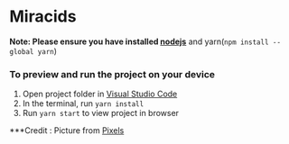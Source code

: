 
# Miracids

**Note: Please ensure you have installed  [nodejs](https://nodejs.org/en/download/>")** and yarn(`npm install --global yarn`)

### To preview and run the project on your device

  1. Open project folder in [Visual Studio Code](https://code.visualstudio.com/download)
  2. In the terminal, run `yarn install`
  3. Run `yarn start` to view project in browser

***Credit : Picture from [Pixels](https://www.pexels.com/)
